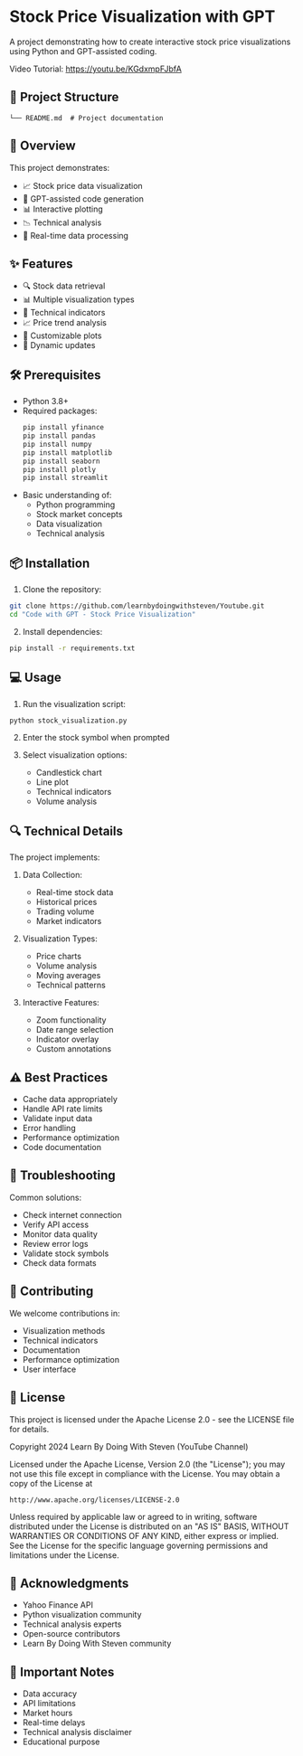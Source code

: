 # Stock Price Visualization with GPT

A project demonstrating how to create interactive stock price visualizations using Python and GPT-assisted coding.

Video Tutorial: https://youtu.be/KGdxmpFJbfA

## 📁 Project Structure
```
└── README.md  # Project documentation
```

## 🌟 Overview
This project demonstrates:
- 📈 Stock price data visualization
- 🤖 GPT-assisted code generation
- 📊 Interactive plotting
- 📉 Technical analysis
- 🔄 Real-time data processing

## ✨ Features
- 🔍 Stock data retrieval
- 📊 Multiple visualization types
- 🎯 Technical indicators
- 📈 Price trend analysis
- 🎨 Customizable plots
- 🔄 Dynamic updates

## 🛠️ Prerequisites
- Python 3.8+
- Required packages:
  ```bash
  pip install yfinance
  pip install pandas
  pip install numpy
  pip install matplotlib
  pip install seaborn
  pip install plotly
  pip install streamlit
  ```
- Basic understanding of:
  - Python programming
  - Stock market concepts
  - Data visualization
  - Technical analysis

## 📦 Installation
1. Clone the repository:
```bash
git clone https://github.com/learnbydoingwithsteven/Youtube.git
cd "Code with GPT - Stock Price Visualization"
```

2. Install dependencies:
```bash
pip install -r requirements.txt
```

## 💻 Usage
1. Run the visualization script:
```bash
python stock_visualization.py
```

2. Enter the stock symbol when prompted

3. Select visualization options:
   - Candlestick chart
   - Line plot
   - Technical indicators
   - Volume analysis

## 🔍 Technical Details
The project implements:
1. Data Collection:
   - Real-time stock data
   - Historical prices
   - Trading volume
   - Market indicators

2. Visualization Types:
   - Price charts
   - Volume analysis
   - Moving averages
   - Technical patterns

3. Interactive Features:
   - Zoom functionality
   - Date range selection
   - Indicator overlay
   - Custom annotations

## ⚠️ Best Practices
- Cache data appropriately
- Handle API rate limits
- Validate input data
- Error handling
- Performance optimization
- Code documentation

## 🔧 Troubleshooting
Common solutions:
- Check internet connection
- Verify API access
- Monitor data quality
- Review error logs
- Validate stock symbols
- Check data formats

## 🤝 Contributing
We welcome contributions in:
- Visualization methods
- Technical indicators
- Documentation
- Performance optimization
- User interface

## 📜 License
This project is licensed under the Apache License 2.0 - see the LICENSE file for details.

Copyright 2024 Learn By Doing With Steven (YouTube Channel)

Licensed under the Apache License, Version 2.0 (the "License");
you may not use this file except in compliance with the License.
You may obtain a copy of the License at

    http://www.apache.org/licenses/LICENSE-2.0

Unless required by applicable law or agreed to in writing, software
distributed under the License is distributed on an "AS IS" BASIS,
WITHOUT WARRANTIES OR CONDITIONS OF ANY KIND, either express or implied.
See the License for the specific language governing permissions and
limitations under the License.

## 🙏 Acknowledgments
- Yahoo Finance API
- Python visualization community
- Technical analysis experts
- Open-source contributors
- Learn By Doing With Steven community

## 📌 Important Notes
- Data accuracy
- API limitations
- Market hours
- Real-time delays
- Technical analysis disclaimer
- Educational purpose
